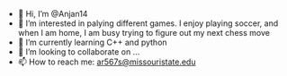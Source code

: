- 👋 Hi, I’m @Anjan14
- 👀 I’m interested in palying different games. I enjoy playing soccer, and when I am home, I am busy trying to figure out my next chess move
- 🌱 I’m currently learning C++ and python
- 💞️ I’m looking to collaborate on ...
- 📫 How to reach me: ar567s@missouristate.edu

<!---
Anjan14/Anjan14 is a ✨ special ✨ repository because its `README.md` (this file) appears on your GitHub profile.
You can click the Preview link to take a look at your changes.
--->
